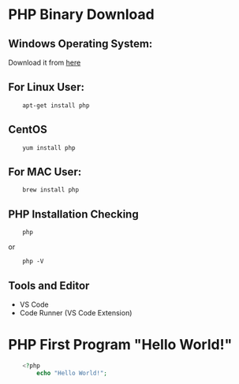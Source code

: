 # PHP Binary Download
## Windows Operating System:
Download it from [here](https://www.php.net/)

## For Linux User:
```shell
    apt-get install php
```
## CentOS
```shell
    yum install php
```
## For MAC User:
```shell
    brew install php
```

## PHP Installation Checking
```shell
    php
```
or
```shell
    php -V
```

## Tools and Editor
* VS Code
* Code Runner (VS Code Extension)

# PHP First Program "Hello World!"
```php
    <?php
        echo "Hello World!";
    
```